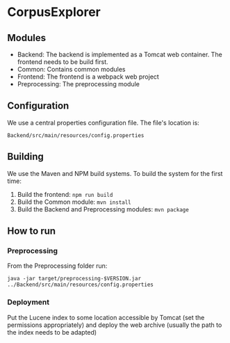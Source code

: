 # CorpusExplorer

## Modules
* Backend: The backend is implemented as a Tomcat web container. The
  frontend needs to be build first.
* Common: Contains common modules
* Frontend: The frontend is a webpack web project
* Preprocessing: The preprocessing module

## Configuration
We use a central properties configuration file. The file's location is:

```Backend/src/main/resources/config.properties```

## Building
We use the Maven and NPM build systems. To build the system for the 
first time:

1. Build the frontend: ```npm run build```
2. Build the Common module: ```mvn install```
3. Build the Backend and Preprocessing modules: ```mvn package```


## How to run
### Preprocessing
From the Preprocessing folder run:

```java -jar target/preprocessing-$VERSION.jar ../Backend/src/main/resources/config.properties```

### Deployment
Put the Lucene index to some location accessible by Tomcat (set the 
permissions appropriately) and deploy the web archive (usually the path to 
the index needs to be adapted)
